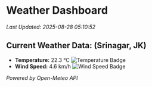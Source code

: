 
# Weather Dashboard

_Last Updated: 2025-08-28 05:10:52_

## Current Weather Data: (Srinagar, JK)
- **Temperature:** 22.3 °C ![Temperature Badge](https://img.shields.io/badge/Temperature-Medium%20Temp-green)
- **Wind Speed:** 4.6 km/h ![Wind Speed Badge](https://img.shields.io/badge/Wind%20Speed-Light%20Wind-blue)

*Powered by Open-Meteo API*
